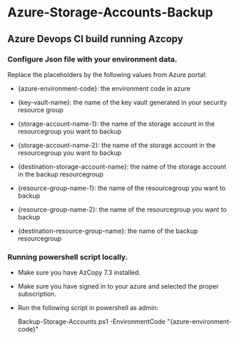 # Azure-Storage-Accounts-Backup

## Azure Devops CI build running Azcopy

### Configure Json file with your environment data.

Replace the placeholders by the following values from Azure portal:

- {azure-environment-code}: the environment code in azure

- {key-vault-name}: the name of the key vault generated in your security resource group

- {storage-account-name-1}: the name of the storage account in the resourcegroup you want to backup

- {storage-account-name-2}: the name of the storage account in the resourcegroup you want to backup

- {destination-storage-account-name}: the name of the storage account in the backup resourcegroup

- {resource-group-name-1}: the name of the resourcegroup you want to backup

- {resource-group-name-2}: the name of the resourcegroup you want to backup

- {destination-resource-group-name}: the name of the backup resourcegroup

### Running powershell script locally.

- Make sure you have AzCopy 7.3 installed.
- Make sure you have signed in to your azure and selected the proper subscription.
- Run the following script in powershell as admin:

  Backup-Storage-Accounts.ps1 -EnvironmentCode "{azure-environment-code}"
